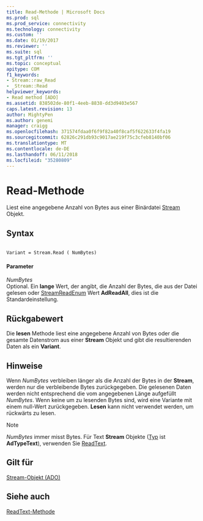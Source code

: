 ```yaml
---
title: Read-Methode | Microsoft Docs
ms.prod: sql
ms.prod_service: connectivity
ms.technology: connectivity
ms.custom: ''
ms.date: 01/19/2017
ms.reviewer: ''
ms.suite: sql
ms.tgt_pltfrm: ''
ms.topic: conceptual
apitype: COM
f1_keywords:
- Stream::raw_Read
- _Stream::Read
helpviewer_keywords:
- Read method [ADO]
ms.assetid: 838502de-80f1-4eeb-8838-dd3d9403e567
caps.latest.revision: 13
author: MightyPen
ms.author: genemi
manager: craigg
ms.openlocfilehash: 371574fdaa0f6f9f82a40f8caf5f622633f4fa19
ms.sourcegitcommit: 62826c291db93c9017ae219f75c3cfeb8140bf06
ms.translationtype: MT
ms.contentlocale: de-DE
ms.lasthandoff: 06/11/2018
ms.locfileid: "35280809"
---
```

# <a name="read-method"></a>Read-Methode
Liest eine angegebene Anzahl von Bytes aus einer Binärdatei [Stream](../../../ado/reference/ado-api/stream-object-ado.md) Objekt.  
  
## <a name="syntax"></a>Syntax  
  
```  
  
Variant = Stream.Read ( NumBytes)  
```  
  
#### <a name="parameters"></a>Parameter  
 *NumBytes*  
 Optional. Ein **lange** Wert, der angibt, die Anzahl der Bytes, die aus der Datei gelesen oder [StreamReadEnum](../../../ado/reference/ado-api/streamreadenum.md) Wert **AdReadAll**, dies ist die Standardeinstellung.  
  
## <a name="return-value"></a>Rückgabewert  
 Die **lesen** Methode liest eine angegebene Anzahl von Bytes oder die gesamte Datenstrom aus einer **Stream** Objekt und gibt die resultierenden Daten als ein **Variant**.  
  
## <a name="remarks"></a>Hinweise  
 Wenn *NumBytes* verbleiben länger als die Anzahl der Bytes in der **Stream**, werden nur die verbleibende Bytes zurückgegeben. Die gelesenen Daten werden nicht entsprechend die vom angegebenen Länge aufgefüllt *NumBytes*. Wenn keine um zu lesenden Bytes sind, wird eine Variante mit einem null-Wert zurückgegeben. **Lesen** kann nicht verwendet werden, um rückwärts zu lesen.  
  
> [!NOTE]
>  *NumBytes* immer misst Bytes. Für Text **Stream** Objekte ([Typ](../../../ado/reference/ado-api/type-property-ado-stream.md) ist **AdTypeText**), verwenden Sie [ReadText](../../../ado/reference/ado-api/readtext-method.md).  
  
## <a name="applies-to"></a>Gilt für  
 [Stream-Objekt (ADO)](../../../ado/reference/ado-api/stream-object-ado.md)  
  
## <a name="see-also"></a>Siehe auch  
 [ReadText-Methode](../../../ado/reference/ado-api/readtext-method.md)
